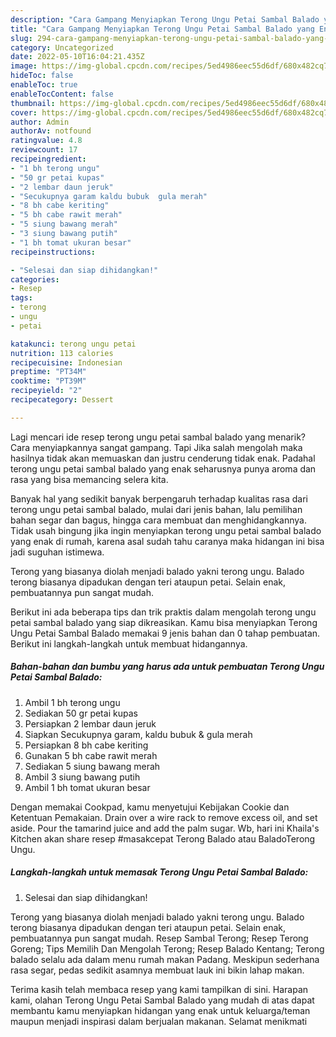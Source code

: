 ```yaml
---
description: "Cara Gampang Menyiapkan Terong Ungu Petai Sambal Balado yang Enak"
title: "Cara Gampang Menyiapkan Terong Ungu Petai Sambal Balado yang Enak"
slug: 294-cara-gampang-menyiapkan-terong-ungu-petai-sambal-balado-yang-enak
category: Uncategorized
date: 2022-05-10T16:04:21.435Z
image: https://img-global.cpcdn.com/recipes/5ed4986eec55d6df/680x482cq70/terong-ungu-petai-sambal-balado-foto-resep-utama.jpg
hideToc: false
enableToc: true
enableTocContent: false
thumbnail: https://img-global.cpcdn.com/recipes/5ed4986eec55d6df/680x482cq70/terong-ungu-petai-sambal-balado-foto-resep-utama.jpg
cover: https://img-global.cpcdn.com/recipes/5ed4986eec55d6df/680x482cq70/terong-ungu-petai-sambal-balado-foto-resep-utama.jpg
author: Admin
authorAv: notfound
ratingvalue: 4.8
reviewcount: 17
recipeingredient:
- "1 bh terong ungu"
- "50 gr petai kupas"
- "2 lembar daun jeruk"
- "Secukupnya garam kaldu bubuk  gula merah"
- "8 bh cabe keriting"
- "5 bh cabe rawit merah"
- "5 siung bawang merah"
- "3 siung bawang putih"
- "1 bh tomat ukuran besar"
recipeinstructions:

- "Selesai dan siap dihidangkan!"
categories:
- Resep
tags:
- terong
- ungu
- petai

katakunci: terong ungu petai 
nutrition: 113 calories
recipecuisine: Indonesian
preptime: "PT34M"
cooktime: "PT39M"
recipeyield: "2"
recipecategory: Dessert

---
```



Lagi mencari ide resep terong ungu petai sambal balado yang menarik? Cara menyiapkannya sangat gampang. Tapi Jika salah mengolah maka hasilnya tidak akan memuaskan dan justru cenderung tidak enak. Padahal terong ungu petai sambal balado yang enak seharusnya punya aroma dan rasa yang bisa memancing selera kita.


Banyak hal yang sedikit banyak berpengaruh terhadap kualitas rasa dari terong ungu petai sambal balado, mulai dari jenis bahan, lalu pemilihan bahan segar dan bagus, hingga cara membuat dan menghidangkannya. Tidak usah bingung jika ingin menyiapkan terong ungu petai sambal balado yang enak di rumah, karena asal sudah tahu caranya maka hidangan ini bisa jadi suguhan istimewa.

Terong yang biasanya diolah menjadi balado yakni terong ungu. Balado terong biasanya dipadukan dengan teri ataupun petai. Selain enak, pembuatannya pun sangat mudah.


Berikut ini ada beberapa tips dan trik praktis dalam mengolah terong ungu petai sambal balado yang siap dikreasikan. Kamu bisa menyiapkan Terong Ungu Petai Sambal Balado memakai 9 jenis bahan dan 0 tahap pembuatan. Berikut ini langkah-langkah untuk membuat hidangannya.

<!--inarticleads1-->

##### Bahan-bahan dan bumbu yang harus ada untuk pembuatan Terong Ungu Petai Sambal Balado:

1. Ambil 1 bh terong ungu
1. Sediakan 50 gr petai kupas
1. Persiapkan 2 lembar daun jeruk
1. Siapkan Secukupnya garam, kaldu bubuk &amp; gula merah
1. Persiapkan 8 bh cabe keriting
1. Gunakan 5 bh cabe rawit merah
1. Sediakan 5 siung bawang merah
1. Ambil 3 siung bawang putih
1. Ambil 1 bh tomat ukuran besar


Dengan memakai Cookpad, kamu menyetujui Kebijakan Cookie dan Ketentuan Pemakaian. Drain over a wire rack to remove excess oil, and set aside. Pour the tamarind juice and add the palm sugar. Wb, hari ini Khaila&#39;s Kitchen akan share resep #masakcepat Terong Balado atau BaladoTerong Ungu. 

<!--inarticleads2-->

##### Langkah-langkah untuk memasak Terong Ungu Petai Sambal Balado:


1. Selesai dan siap dihidangkan!

Terong yang biasanya diolah menjadi balado yakni terong ungu. Balado terong biasanya dipadukan dengan teri ataupun petai. Selain enak, pembuatannya pun sangat mudah. Resep Sambal Terong; Resep Terong Goreng; Tips Memilih Dan Mengolah Terong; Resep Balado Kentang; Terong balado selalu ada dalam menu rumah makan Padang. Meskipun sederhana rasa segar, pedas sedikit asamnya membuat lauk ini bikin lahap makan. 

Terima kasih telah membaca resep yang kami tampilkan di sini. Harapan kami, olahan Terong Ungu Petai Sambal Balado yang mudah di atas dapat membantu kamu menyiapkan hidangan yang enak untuk keluarga/teman maupun menjadi inspirasi dalam berjualan makanan. Selamat menikmati
